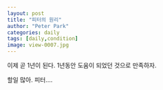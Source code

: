 ```yaml
---
layout: post
title: "피터의 원리"
author: "Peter Park"
categories: daily
tags: [daily,condition]
image: view-0007.jpg
---
```


이제 곧 1년이 된다. 1년동안 도움이 되었던 것으로 만족하자.

할일 많아. 피터....